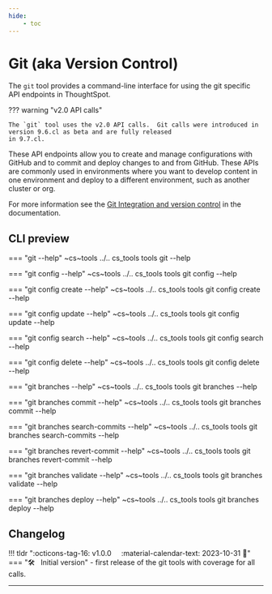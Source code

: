 ```yaml
---
hide:
    - toc
---
```


# Git (aka Version Control)

The `git` tool provides a command-line interface for using the git specific API endpoints in ThoughtSpot.

??? warning "v2.0 API calls"

    The `git` tool uses the v2.0 API calls.  Git calls were introduced in version 9.6.cl as beta and are fully released
    in 9.7.cl.  

These API endpoints allow you to create and manage configurations with GitHub and to 
commit and deploy changes to and from GitHub. These APIs are commonly used in environments where you want to develop content in one environment and
deploy to a different environment, such as another cluster or org.  

For more information see the 
[Git Integration and version control](https://developers.thoughtspot.com/docs/git-integration) in the documentation.

## CLI preview

=== "git --help"
    ~cs~tools ../.. cs_tools tools git --help

=== "git config --help"
    ~cs~tools ../.. cs_tools tools git config --help

=== "git config create --help"
    ~cs~tools ../.. cs_tools tools git config create --help

=== "git config update --help"
    ~cs~tools ../.. cs_tools tools git config update --help

=== "git config search --help"
    ~cs~tools ../.. cs_tools tools git config search --help

=== "git config delete --help"
    ~cs~tools ../.. cs_tools tools git config delete --help

=== "git branches --help"
    ~cs~tools ../.. cs_tools tools git branches --help

=== "git branches commit --help"
    ~cs~tools ../.. cs_tools tools git branches commit --help

=== "git branches search-commits --help"
    ~cs~tools ../.. cs_tools tools git branches search-commits --help

=== "git branches revert-commit --help"
    ~cs~tools ../.. cs_tools tools git branches revert-commit --help

=== "git branches validate --help"
    ~cs~tools ../.. cs_tools tools git branches validate --help

=== "git branches deploy --help"
    ~cs~tools ../.. cs_tools tools git branches deploy --help

## Changelog

!!! tldr ":octicons-tag-16: v1.0.0 &nbsp; &nbsp; :material-calendar-text: 2023-10-31 :jack_o_lantern:"
    === ":hammer_and_wrench: &nbsp; Initial version"
    - first release of the git tools with coverage for all calls.

---

[keep-a-changelog]: https://keepachangelog.com/en/1.0.0/
[gh-issue]: https://github.com/thoughtspot/cs_tools/issues/new/choose
[semver]: https://semver.org/spec/v2.0.0.html
[contrib-billdback-ts]: https://github.com/billdback-ts

